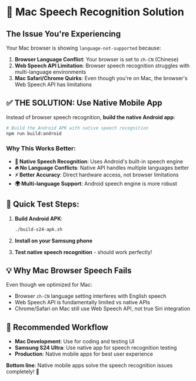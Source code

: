 # 🍎 Mac Speech Recognition Solution

## The Issue You're Experiencing

Your Mac browser is showing `language-not-supported` because:

1. **Browser Language Conflict**: Your browser is set to `zh-CN` (Chinese)
2. **Web Speech API Limitation**: Browser speech recognition struggles with multi-language environments
3. **Mac Safari/Chrome Quirks**: Even though you're on Mac, the browser's Web Speech API has limitations

## ✅ **THE SOLUTION: Use Native Mobile App**

Instead of browser speech recognition, **build the native Android app**:

```bash
# Build the Android APK with native speech recognition
npm run build:android
```

### Why This Works Better:

- **🎯 Native Speech Recognition**: Uses Android's built-in speech engine
- **🔥 No Language Conflicts**: Native API handles multiple languages better
- **⚡ Better Accuracy**: Direct hardware access, not browser limitations
- **🌍 Multi-language Support**: Android speech engine is more robust

## 🚀 **Quick Test Steps:**

1. **Build Android APK**:
   ```bash
   ./build-s24-apk.sh
   ```

2. **Install on your Samsung phone**

3. **Test native speech recognition** - should work perfectly!

## 💡 **Why Mac Browser Speech Fails**

Even though we optimized for Mac:
- Browser `zh-CN` language setting interferes with English speech
- Web Speech API is fundamentally limited vs native APIs
- Chrome/Safari on Mac still use Web Speech API, not true Siri integration

## 🎯 **Recommended Workflow**

- **Mac Development**: Use for coding and testing UI
- **Samsung S24 Ultra**: Use native app for speech recognition testing
- **Production**: Native mobile apps for best user experience

**Bottom line**: Native mobile apps solve the speech recognition issues completely! 🚀
